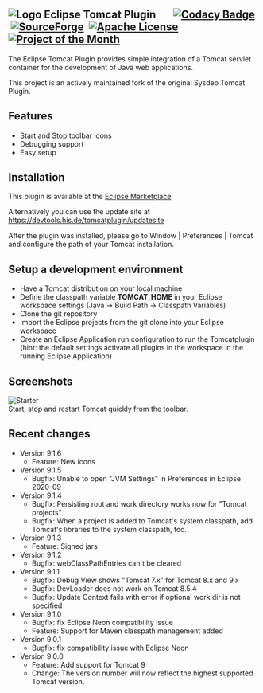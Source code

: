 ![Logo](https://raw.githubusercontent.com/his-eg/tomcatplugin/master/net.sf.eclipse.tomcat/icons/tomcat.png) Eclipse Tomcat Plugin &nbsp;&nbsp;&nbsp;&nbsp;&nbsp;&nbsp;[![Codacy Badge](https://img.shields.io/codacy/ec554ba8d3eb4e7e8ce9533a8e84ed70.svg)](https://www.codacy.com/app/his-eg/tomcatplugin/dashboard) &nbsp;[![SourceForge](https://img.shields.io/sourceforge/dt/tomcatplugin.svg)](https://sourceforge.net/projects/tomcatplugin/files/updatesite/) &nbsp;[![Apache License](https://img.shields.io/badge/license-MIT-brightgreen.svg)](https://github.com/his-eg/tomcatplugin/blob/master/LICENSE.txt) &nbsp;[![Project of the Month](https://a.fsdn.com/con/img/icons/award.png)](https://sourceforge.net/blog/august-2016-community-choice-project-of-the-month-eclipse-tomcat-plugin/)
--------

The Eclipse Tomcat Plugin provides simple integration of a Tomcat servlet container for the development of Java web applications.

This project is an actively maintained fork of the original Sysdeo Tomcat Plugin.

Features
-----
- Start and Stop toolbar icons
- Debugging support
- Easy setup


Installation
-----

This plugin is available at the [Eclipse Marketplace](https://marketplace.eclipse.org/content/eclipse-tomcat-plugin)

Alternatively you can use the update site at https://devtools.his.de/tomcatplugin/updatesite

After the plugin was installed, please go to Window | Preferences | Tomcat and configure the path of your Tomcat installation.

Setup a development environment
-----

- Have a Tomcat distribution on your local machine
- Define the classpath variable **TOMCAT_HOME** in your Eclipse workspace settings (Java -> Build Path -> Classpath Variables)
- Clone the git repository
- Import the Eclipse projects from the git clone into your Eclipse workspace
- Create an Eclipse Application run configuration to run the Tomcatplugin (hint: the default settings activate all plugins in the workspace in the running Eclipse Application)

Screenshots
-----

![Starter](https://raw.githubusercontent.com/his-eg/tomcatplugin/master/net.sf.eclipse.tomcat/img/tomcat-plugin-buttons-menu.png)<br>
Start, stop and restart Tomcat quickly from the toolbar.


Recent changes
-----
- Version 9.1.6
  - Feature: New icons
- Version 9.1.5
  - Bugfix: Unable to open "JVM Settings" in Preferences in Eclipse 2020-09
- Version 9.1.4
  - Bugfix: Persisting root and work directory works now for "Tomcat projects"
  - Bugfix: When a project is added to Tomcat's system classpath, add Tomcat's libraries to the system classpath, too.
- Version 9.1.3
  - Feature: Signed jars
- Version 9.1.2
  - Bugfix: webClassPathEntries can't be cleared
- Version 9.1.1
  - Bugfix: Debug View shows "Tomcat 7.x" for Tomcat 8.x and 9.x
  - Bugfix: DevLoader does not work on Tomcat 8.5.4
  - Bugfix: Update Context fails with error if optional work dir is not specified
- Version 9.1.0
  - Bugfix: fix Eclipse Neon compatibility issue
  - Feature: Support for Maven classpath management added
- Version 9.0.1
  - Bugfix: fix compatibility issue with Eclipse Neon
- Version 9.0.0
  - Feature: Add support for Tomcat 9 
  - Change: The version number will now reflect the highest supported Tomcat version.


